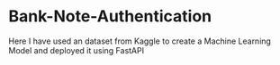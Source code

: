 # Bank-Note-Authentication
Here I have used an dataset from Kaggle to create a Machine Learning Model and deployed it using FastAPI
